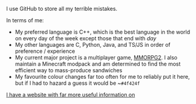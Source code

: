 I use GitHub to store all my terrible mistakes.

In terms of me:
- My preferred language is C++, which is the best language in the world on every day of the week except those that end with *day*
- My other languages are C, Python, Java, and TS/JS in order of preference / experience
- My current major project is a multiplayer game, [MMORPG2](https://github.com/Rockworld-MMORPG/MMORPG2).  I also maintain a Minecraft modpack and am determined to find the most efficient way to mass-produce sandwiches
- My favourite colour changes far too often for me to reliably put it here, but if I had to hazard a guess it would be ~`#4f424f`

[I have a website with far more useful information on](https://agarrity.com)
